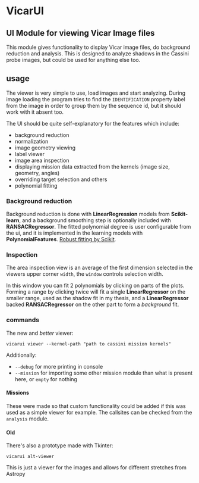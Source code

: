 # VicarUI

## UI Module for viewing Vicar Image files

This module gives functionality to display Vicar image files, do background reduction and analysis. This is designed to
analyze shadows in the Cassini probe images, but could be used for anything else too.

## usage

The viewer is very simple to use, load images and start analyzing. During image loading the program tries to find
the ``IDENTIFICATION`` property label from the image in order to group them by the sequence id, but it should work with
it absent too.

The UI should be quite self-explanatory for the features which include:

- background reduction
- normalization
- image geometry viewing
- label viewer
- image area inspection
- displaying mission data extracted from the kernels (image size, geometry, angles)
- overriding target selection and others
- polynomial fitting

### Background reduction

Background reduction is done with __LinearRegression__ models from __Scikit-learn__, and a background smoothing step is
optionally included with __RANSACRegressor__. The fitted polynomial degree is user configurable from the ui, and it is
implemented in the learning models with __PolynomialFeatures__. [Robust fitting by Scikit](
https://scikit-learn.org/stable/auto_examples/linear_model/plot_robust_fit.html
).

### Inspection

The area inspection view is an average of the first dimension selected in the viewers upper corner
``width``, the ``window`` controls selection width.

In this window you can fit 2 polynomials by clicking on parts of the plots. Forming a range by clicking twice will fit a
single __LinearRegressor__ on the smaller range, used as the shadow fit in my thesis, and a __LinearRegressor__
backed __RANSACRegressor__
on the other part to form a _background_ fit.

### commands

The new and _better_ viewer:

``
vicarui viewer --kernel-path "path to cassini mission kernels"
``

Additionally:

- ``--debug`` for more printing in console
- ``--mission`` for importing some other mission module than what is present here, or
  ``empty`` for nothing

#### Missions

These were made so that custom functionality could be added if this was used as a simple viewer for example. The
callsites can be checked from the ``analysis`` module.

#### Old

There's also a prototype made with Tkinter:

``
vicarui alt-viewer
``

This is just a viewer for the images and allows for different stretches from Astropy
